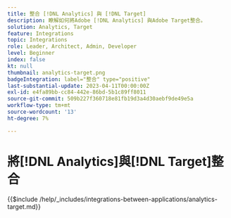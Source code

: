 ```yaml
---
title: 整合 [!DNL Analytics] 與 [!DNL Target]
description: 瞭解如何將Adobe [!DNL Analytics] 與Adobe Target整合。
solution: Analytics, Target
feature: Integrations
topic: Integrations
role: Leader, Architect, Admin, Developer
level: Beginner
index: false
kt: null
thumbnail: analytics-target.png
badgeIntegration: label="整合" type="positive"
last-substantial-update: 2023-04-11T00:00:00Z
exl-id: e4fa89bb-cc84-442e-86bd-5b1c89ff8011
source-git-commit: 509b227f360718e81fb19d3a4d30aebf9de49e5a
workflow-type: tm+mt
source-wordcount: '13'
ht-degree: 7%

---
```


# 將[!DNL Analytics]與[!DNL Target]整合

{{$include /help/_includes/integrations-between-applications/analytics-target.md}}
